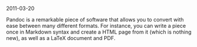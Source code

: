 2011-03-20

Pandoc is a remarkable piece of software that allows you to convert with ease between many different formats.  For instance, you can write a piece once in Markdown syntax and create a HTML page from it (which is nothing new), as well as a LaTeX document and PDF.  